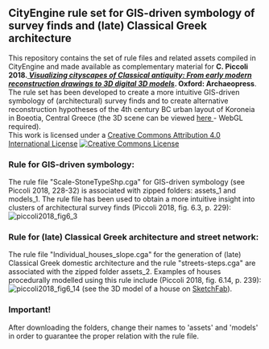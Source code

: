 ## CityEngine rule set for GIS-driven symbology of survey finds and (late) Classical Greek architecture 
This repository contains the set of rule files and related assets compiled in CityEngine and made available as complementary material for **C. Piccoli 2018.<a href="http://archaeopress.com/ArchaeopressShop/Public/displayProductDetail.asp?id=%7b3E4846F9-77FD-4A15-A264-24267D731E58%7d"> *Visualizing cityscapes of Classical antiquity: From early modern reconstruction drawings to 3D digital 3D models*</a>. Oxford: Archaeopress**. The rule set has been developed to create a more intuitive GIS-driven symbology of (architectural) survey finds and to create alternative reconstruction hypotheses of the 4th century BC urban layout of Koroneia in Boeotia, Central Greece (the 3D scene can be viewed <a href="https://jbvklink.home.xs4all.nl/cpiccoli/webviewer/viewer.html?3dWebScene=../webscenes/Koroneia.3ws"> here </a> - WebGL required). <br />This work is licensed under a <a rel="license" href="http://creativecommons.org/licenses/by/4.0/">Creative Commons Attribution 4.0 International License</a> <a rel="license" href="http://creativecommons.org/licenses/by/4.0/"><img alt="Creative Commons License" style="border-width:0" src="https://i.creativecommons.org/l/by/4.0/88x31.png" /></a>

### Rule for GIS-driven symbology: 
The rule file "Scale-StoneTypeShp.cga" for GIS-driven symbology (see Piccoli 2018, 228-32) is associated with zipped folders: assets_1 and models_1. The rule file has been used to obtain a more intuitive insight into clusters of architectural survey finds (Piccoli 2018, fig. 6.3, p. 229):
![piccoli2018_fig6_3](https://user-images.githubusercontent.com/37038347/39874384-df6d81bc-546d-11e8-8bc0-5d07fd102c31.jpg)

### Rule for (late) Classical Greek architecture and street network:
The rule file "Individual_houses_slope.cga" for the generation of (late) Classical Greek domestic architecture and the rule "streets-steps.cga" are associated with the zipped folder assets_2. Examples of houses procedurally modelled using this rule include (Piccoli 2018, fig. 6.14, p. 239): 
![piccoli2018_fig6_14](https://user-images.githubusercontent.com/37038347/39874396-e8beb790-546d-11e8-9aa5-e614f79f8e1e.jpg)
(see the 3D model of a house on <a href="https://sketchfab.com/models/796866cb0bd541c083ff82c61b0cff56">SketchFab</a>).

### Important! 
After downloading the folders, change their names to 'assets' and 'models' in order to guarantee the proper relation with the rule file.
